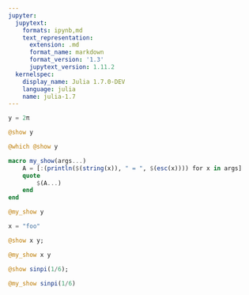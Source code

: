 ```yaml
---
jupyter:
  jupytext:
    formats: ipynb,md
    text_representation:
      extension: .md
      format_name: markdown
      format_version: '1.3'
      jupytext_version: 1.11.2
  kernelspec:
    display_name: Julia 1.7.0-DEV
    language: julia
    name: julia-1.7
---
```


```julia
y = 2π
```

```julia
@show y
```

```julia
@which @show y
```

```julia
macro my_show(args...)
    A = [:(println($(string(x)), " = ", $(esc(x)))) for x in args]
    quote
        $(A...)
    end
end
```

```julia
@my_show y
```

```julia
x = "foo"
```

```julia
@show x y;
```

```julia
@my_show x y
```

```julia
@show sinpi(1/6);
```

```julia
@my_show sinpi(1/6)
```

```julia

```
